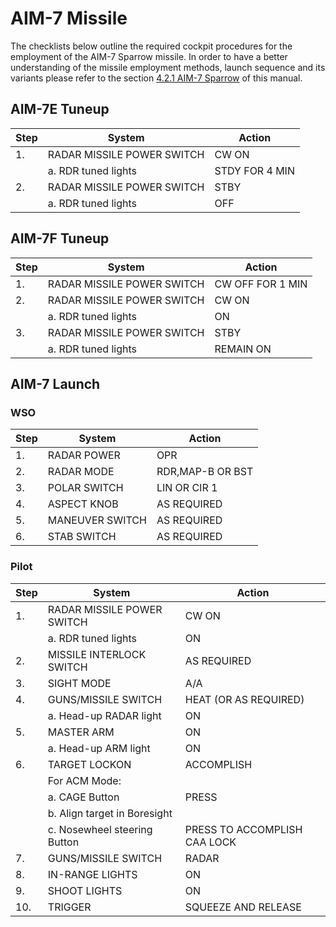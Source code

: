 # AIM-7 Missile

The checklists below outline the required cockpit procedures 
for the employment of the AIM-7 Sparrow missile. 
In order to have a better understanding of the missile 
employment methods, launch sequence and its variants 
please refer to the section [4.2.1 AIM-7 Sparrow](../../stores/air_to_air/aim_7.md)
of this manual.


## AIM-7E Tuneup

| Step | System                     | Action         |
| ---- | -------------------------- | -------------- |
| 1.   | RADAR MISSILE POWER SWITCH | CW ON          |
|      | a. RDR tuned lights        | STDY FOR 4 MIN |
| 2.   | RADAR MISSILE POWER SWITCH | STBY           |
|      | a. RDR tuned lights        | OFF            |

## AIM-7F Tuneup

| Step | System                     | Action           |
| ---- | -------------------------- | ---------------- |
| 1.   | RADAR MISSILE POWER SWITCH | CW OFF FOR 1 MIN |
| 2.   | RADAR MISSILE POWER SWITCH | CW ON            |
|      | a. RDR tuned lights        | ON               |
| 3.   | RADAR MISSILE POWER SWITCH | STBY             |
|      | a. RDR tuned lights        | REMAIN ON        |

## AIM-7 Launch

### WSO

| Step | System          | Action           |
| ---- | --------------- | ---------------- |
| 1.   | RADAR POWER     | OPR              |
| 2.   | RADAR MODE      | RDR,MAP-B OR BST |
| 3.   | POLAR SWITCH    | LIN OR CIR 1     |
| 4.   | ASPECT KNOB     | AS REQUIRED      |
| 5.   | MANEUVER SWITCH | AS REQUIRED      |
| 6.   | STAB SWITCH     | AS REQUIRED      |

### Pilot

| Step | System                       | Action                       |
| ---- | ---------------------------- | ---------------------------- |
| 1.   | RADAR MISSILE POWER SWITCH   | CW ON                        |
|      | a. RDR tuned lights          | ON                           |
| 2.   | MISSILE INTERLOCK SWITCH     | AS REQUIRED                  |
| 3.   | SIGHT MODE                   | A/A                          |
| 4.   | GUNS/MISSILE SWITCH          | HEAT (OR AS REQUIRED)        |
|      | a. Head-up RADAR light       | ON                           |
| 5.   | MASTER ARM                   | ON                           |
|      | a. Head-up ARM light         | ON                           |
| 6.   | TARGET LOCKON                | ACCOMPLISH                   |
|      | For ACM Mode:                |                              |
|      | a. CAGE Button               | PRESS                        |
|      | b. Align target in Boresight |                              |
|      | c. Nosewheel steering Button | PRESS TO ACCOMPLISH CAA LOCK |
| 7.   | GUNS/MISSILE SWITCH          | RADAR                        |
| 8.   | IN-RANGE LIGHTS              | ON                           |
| 9.   | SHOOT LIGHTS                 | ON                           |
| 10.  | TRIGGER                      | SQUEEZE AND RELEASE          |
